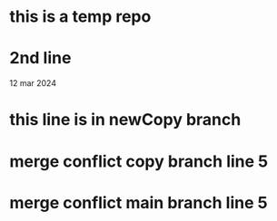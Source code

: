 # this is a temp repo
# 2nd line
12 mar 2024
# this line is in newCopy branch
# merge conflict copy branch line 5
# merge conflict main branch line 5